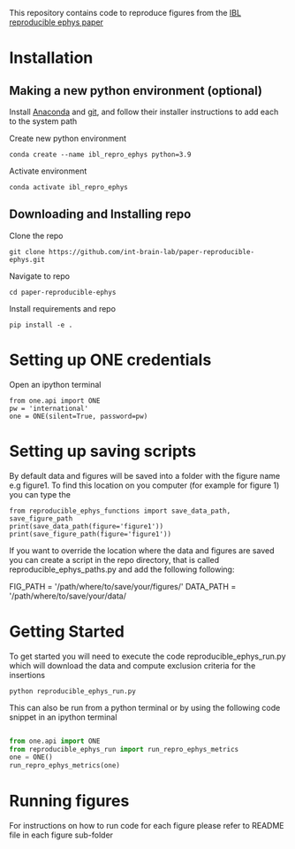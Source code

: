This repository contains code to reproduce figures from the 
[IBL reproducible ephys paper](https://www.biorxiv.org/content/10.1101/2022.05.09.491042v1)
 
# Installation
## Making a new python environment (optional)

Install [Anaconda](https://www.anaconda.com/distribution/#download-section) and [git](https://git-scm.com/downloads), 
and follow their installer instructions to add each to the system path

Create new python environment
```
conda create --name ibl_repro_ephys python=3.9
```
Activate environment
```
conda activate ibl_repro_ephys
```

## Downloading and Installing repo

Clone the repo 
```
git clone https://github.com/int-brain-lab/paper-reproducible-ephys.git
```

Navigate to repo
```
cd paper-reproducible-ephys
```

Install requirements and repo
```
pip install -e .
```

# Setting up ONE credentials
Open an ipython terminal
```
from one.api import ONE
pw = 'international'
one = ONE(silent=True, password=pw)
```

# Setting up saving scripts
By default data and figures will be saved into a folder with the figure name e.g figure1. 
To find this location on you computer (for example for figure 1) you can type the 
```
from reproducible_ephys_functions import save_data_path, save_figure_path
print(save_data_path(figure='figure1'))
print(save_figure_path(figure='figure1'))
```

If you want to override the location where the data and figures are saved you can create a script in the repo directory,
that is called reproducible_ephys_paths.py and add the following following: 

FIG_PATH = '/path/where/to/save/your/figures/'
DATA_PATH = '/path/where/to/save/your/data/

# Getting Started
To get started you will need to execute the code reproducible_ephys_run.py which will download the data and compute
exclusion criteria for the insertions 
```
python reproducible_ephys_run.py
```
This can also be run from a python terminal
or by using the following code snippet in an ipython terminal
```python

from one.api import ONE
from reproducible_ephys_run import run_repro_ephys_metrics
one = ONE()
run_repro_ephys_metrics(one)

```

# Running figures
For instructions on how to run code for each figure please refer to README file in each figure sub-folder
